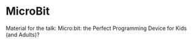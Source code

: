 # MicroBit
Material for the talk:   Micro:bit: the Perfect Programming Device for Kids (and Adults)?
